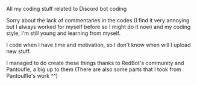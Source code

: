 All my coding stuff related to Discord bot coding

Sorry about the lack of commentaries in the codes (I find it very annoying but I always worked for myself before so I might do it now) and my coding style, I'm still young and learning from myself.

I code when I have time and motivation, so I don't know when will I upload new stuff.


I managed to do create these things thanks to RedBot's community and Pantoufle, a big up to them (There are also some parts that I took from Pantoulfle's work ^^) 
